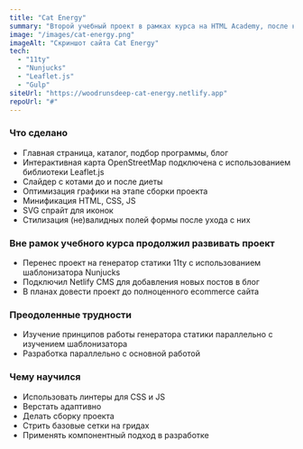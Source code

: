 ```yaml
---
title: "Cat Energy"
summary: "Второй учебный проект в рамках курса на HTML Academy, после которого я продолжил его улучшение и расширил функционал."
image: "/images/cat-energy.png"
imageAlt: "Скриншот сайта Cat Energy"
tech:
  - "11ty"
  - "Nunjucks"
  - "Leaflet.js"
  - "Gulp"
siteUrl: "https://woodrunsdeep-cat-energy.netlify.app"
repoUrl: "#"
---
```


### Что сделано

- Главная страница, каталог, подбор программы, блог
- Интерактивная карта OpenStreetMap подключена с использованием библиотеки Leaflet.js
- Слайдер с котами до и после диеты
- Оптимизация графики на этапе сборки проекта
- Минификация HTML, CSS, JS
- SVG спрайт для иконок
- Стилизация (не)валидных полей формы после ухода с них

### Вне рамок учебного курса продолжил развивать проект

- Перенес проект на генератор статики 11ty с использованием шаблонизатора Nunjucks
- Подключил Netlify CMS для добавления новых постов в блог
- В планах довести проект до полноценного ecommerce сайта

### Преодоленные трудности

- Изучение принципов работы генератора статики параллельно с изучением шаблонизатора
- Разработка параллельно с основной работой

### Чему научился

- Использовать линтеры для CSS и JS
- Верстать адаптивно
- Делать сборку проекта
- Стрить базовые сетки на гридах
- Применять компонентный подход в разработке
